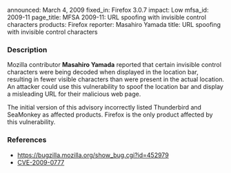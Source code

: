 announced: March 4, 2009
fixed_in: Firefox 3.0.7
impact: Low
mfsa_id: 2009-11
page_title: MFSA 2009-11: URL spoofing with invisible control characters
products: Firefox
reporter: Masahiro Yamada
title: URL spoofing with invisible control characters

<h3>Description</h3>

<p>Mozilla contributor <strong>Masahiro Yamada</strong> reported that
certain invisible control characters were being decoded when displayed
in the location bar, resulting in fewer visible characters than were
present in the actual location.  An attacker could use this
vulnerability to spoof the location bar and display a misleading URL
for their malicious web page.</p>

<p class="note">The initial version of this advisory incorrectly listed
Thunderbird and SeaMonkey as affected products. Firefox is the only
product affected by this vulnerability.</p>

<h3>References</h3>

<ul>
  <li><a href="https://bugzilla.mozilla.org/show_bug.cgi?id=452979">https://bugzilla.mozilla.org/show_bug.cgi?id=452979</a></li>
  <li><a class="ex-ref" href="http://cve.mitre.org/cgi-bin/cvename.cgi?name=CVE-2009-0777">CVE-2009-0777</a></li>
</ul>



